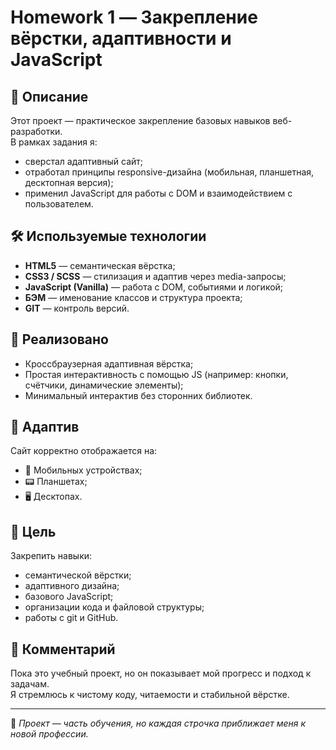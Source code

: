 # Homework 1 — Закрепление вёрстки, адаптивности и JavaScript

## 📌 Описание

Этот проект — практическое закрепление базовых навыков веб-разработки.  
В рамках задания я:

- сверстал адаптивный сайт;
- отработал принципы responsive-дизайна (мобильная, планшетная, десктопная версия);
- применил JavaScript для работы с DOM и взаимодействием с пользователем.

## 🛠 Используемые технологии

- **HTML5** — семантическая вёрстка;
- **CSS3 / SCSS** — стилизация и адаптив через media-запросы;
- **JavaScript (Vanilla)** — работа с DOM, событиями и логикой;
- **БЭМ** — именование классов и структура проекта;
- **GIT** — контроль версий.

## 🧩 Реализовано

- Кроссбраузерная адаптивная вёрстка;
- Простая интерактивность с помощью JS (например: кнопки, счётчики, динамические элементы);
- Минимальный интерактив без сторонних библиотек.

## 📱 Адаптив

Сайт корректно отображается на:

- 📱 Мобильных устройствах;
- 📟 Планшетах;
- 🖥 Десктопах.

## 🚀 Цель

Закрепить навыки:

- семантической вёрстки;
- адаптивного дизайна;
- базового JavaScript;
- организации кода и файловой структуры;
- работы с git и GitHub.

## 💬 Комментарий

Пока это учебный проект, но он показывает мой прогресс и подход к задачам.  
Я стремлюсь к чистому коду, читаемости и стабильной вёрстке.

---

🧠 *Проект — часть обучения, но каждая строчка приближает меня к новой профессии.*

